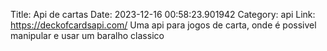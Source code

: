 Title: Api de cartas
Date: 2023-12-16 00:58:23.901942
Category: api
Link: https://deckofcardsapi.com/
Uma api para jogos de carta, onde é possivel manipular e usar um baralho classico

